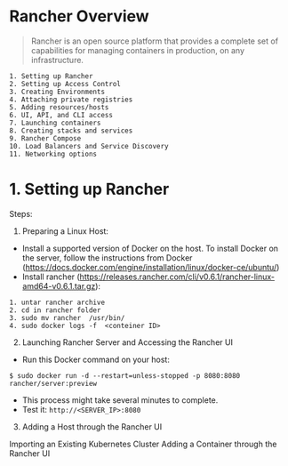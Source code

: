 # Rancher Overview

> Rancher is an open source platform that provides a complete set of capabilities for managing containers in production, on any infrastructure.   

```
1. Setting up Rancher
2. Setting up Access Control
3. Creating Environments 
4. Attaching private registries 
5. Adding resources/hosts
6. UI, API, and CLI access
7. Launching containers
8. Creating stacks and services
9. Rancher Compose
10. Load Balancers and Service Discovery
11. Networking options
```

# 1. Setting up Rancher

Steps: 
1. Preparing a Linux Host:
  - Install a supported version of Docker on the host. To install Docker on the server, follow the instructions from Docker
      (https://docs.docker.com/engine/installation/linux/docker-ce/ubuntu/)
  - Install rancher (https://releases.rancher.com/cli/v0.6.1/rancher-linux-amd64-v0.6.1.tar.gz):
  ```
  1. untar rancher archive
  2. cd in rancher folder
  3. sudo mv rancher  /usr/bin/
  4. sudo docker logs -f  <conteiner ID>
```
2. Launching Rancher Server and Accessing the Rancher UI
  - Run this Docker command on your host:

  `$ sudo docker run -d --restart=unless-stopped -p 8080:8080 rancher/server:preview`
  - This process might take several minutes to complete.
  - Test it:
  `http://<SERVER_IP>:8080`
  
3. Adding a Host through the Rancher UI


Importing an Existing Kubernetes Cluster
Adding a Container through the Rancher UI
